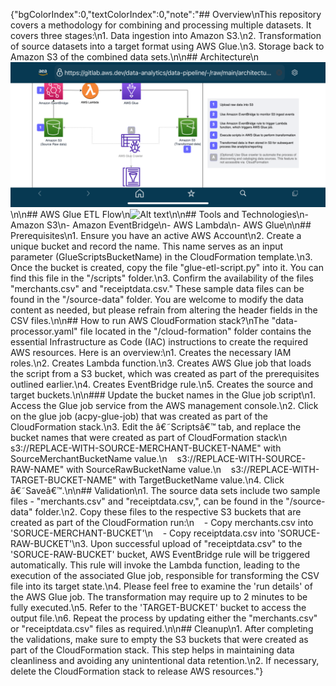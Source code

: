 {"bgColorIndex":0,"textColorIndex":0,"note":"## Overview\nThis repository covers a methodology for combining and processing multiple datasets. It covers three stages:\n1. Data ingestion into Amazon S3.\n2. Transformation of source datasets into a target format using AWS Glue.\n3. Storage back to Amazon S3 of the combined data sets.\n\n## Architecture\n![Alt text](\/architecture\/DataProcessor.png)\n\n## AWS Glue ETL Flow\n![Alt text](\/architecture\/GlueETL_Flow.png)\n\n## Tools and Technologies\n- Amazon S3\n- Amazon EventBridge\n- AWS Lambda\n- AWS Glue\n\n## Prerequisites\n1. Ensure you have an active AWS Account\n2. Create a unique bucket and record the name. This name serves as an input parameter (GlueScriptsBucketName) in the CloudFormation template.\n3. Once the bucket is created, copy the file \"glue-etl-script.py\" into it. You can find this file in the \"\/scripts\" folder.\n3. Confirm the availability of the files \"merchants.csv\" and \"receiptdata.csv.\" These sample data files can be found in the \"\/source-data\" folder. You are welcome to modify the data content as needed, but please refrain from altering the header fields in the CSV files.\n\n## How to run AWS CloudFormation stack?\nThe \"data-processor.yaml\" file located in the \"\/cloud-formation\" folder contains the essential Infrastructure as Code (IAC) instructions to create the required AWS resources. Here is an overview:\n1. Creates the necessary IAM roles.\n2. Creates Lambda function.\n3. Creates AWS Glue job that loads the script from a S3 bucket, which was created as part of the prerequisites outlined earlier.\n4. Creates EventBridge rule.\n5. Creates the source and target buckets.\n\n### Update the bucket names in the Glue job script\n1. Access the Glue job service from the AWS management console.\n2. Click on the glue job (acpy-glue-job) that was created as part of the CloudFormation stack.\n3. Edit the â€˜Scriptsâ€™ tab, and replace the bucket names that were created as part of CloudFormation stack\n    s3:\/\/REPLACE-WITH-SOURCE-MERCHANT-BUCKET-NAME\" with SourceMerchantBucketName value.\n    s3:\/\/REPLACE-WITH-SOURCE-RAW-NAME\" with SourceRawBucketName value.\n    s3:\/\/REPLACE-WITH-TARGET-BUCKET-NAME\" with TargetBucketName value.\n4. Click â€˜Saveâ€™.\n\n## Validation\n1. The source data sets include two sample files - \"merchants.csv\" and \"receiptdata.csv,\", can be found in the \"\/source-data\" folder.\n2. Copy these files to the respective S3 buckets that are created as part of the CloudFormation run:\n    - Copy merchants.csv into 'SORUCE-MERCHANT-BUCKET'\n    - Copy receiptdata.csv into 'SORUCE-RAW-BUCKET'\n3. Upon successful upload of \"receiptdata.csv\" to the 'SORUCE-RAW-BUCKET' bucket, AWS EventBridge rule will be triggered automatically. This rule will invoke the Lambda function, leading to the execution of the associated Glue job, responsible for transforming the CSV file into its target state.\n4. Please feel free to examine the 'run details' of the AWS Glue job. The transformation may require up to 2 minutes to be fully executed.\n5. Refer to the 'TARGET-BUCKET' bucket to access the output file.\n6. Repeat the process by updating either the \"merchants.csv\" or \"receiptdata.csv\" files as required.\n\n## Cleanup\n1. After completing the validations, make sure to empty the S3 buckets that were created as part of the CloudFormation stack. This step helps in maintaining data cleanliness and avoiding any unintentional data retention.\n2. If necessary, delete the CloudFormation stack to release AWS resources."}